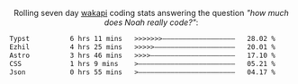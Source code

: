 <p align="center">Rolling seven day <a href="https://wakapi.dev/"/>wakapi</a> coding stats answering the question <i>"how much does Noah really code?"</i>:</p>
<!--START_SECTION:waka-->

```txt
Typst          6 hrs 11 mins   >>>>>>>——————————————————   28.02 %
Ezhil          4 hrs 25 mins   >>>>>————————————————————   20.01 %
Astro          3 hrs 46 mins   >>>>—————————————————————   17.10 %
CSS            1 hrs 9 mins    >————————————————————————   05.21 %
Json           0 hrs 55 mins   >————————————————————————   04.17 %
```

<!--END_SECTION:waka-->
